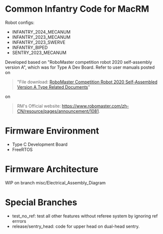 # Common Infantry Code for MacRM
Robot configs:
- INFANTRY_2024_MECANUM
- INFANTRY_2023_MECANUM
- INFANTRY_2023_SWERVE
- INFANTRY_BIPED
- SENTRY_2023_MECANUM

Developed based on "RoboMaster competition robot 2020 self-assembly version A", which was for Type A Dev Board. Refer to user manuals posted on
> "File download: [RoboMaster Competition Robot 2020 Self-Assembled Version A Type Related Documents](https://rm-static.djicdn.com/documents/26898/57bcb7163d7bd1575980335867998835.7z)"

on 
> RM's Official website: https://www.robomaster.com/zh-CN/resource/pages/announcement/1081.

# Firmware Environment
- Type C Development Board
- FreeRTOS

# Firmware Architecture
WIP on branch misc/Electrical_Assembly_Diagram

# Special Branches
- test_no_ref: test all other features without referee system by ignoring ref errrors
- release/sentry_head: code for upper head on dual-head sentry.
